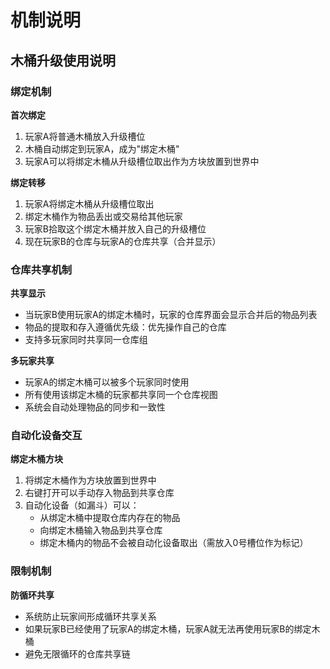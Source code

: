 # 机制说明

## 木桶升级使用说明

### 绑定机制

**首次绑定**
1. 玩家A将普通木桶放入升级槽位
2. 木桶自动绑定到玩家A，成为"绑定木桶"
3. 玩家A可以将绑定木桶从升级槽位取出作为方块放置到世界中

**绑定转移**
1. 玩家A将绑定木桶从升级槽位取出
2. 绑定木桶作为物品丢出或交易给其他玩家
3. 玩家B拾取这个绑定木桶并放入自己的升级槽位
4. 现在玩家B的仓库与玩家A的仓库共享（合并显示）

### 仓库共享机制

**共享显示**
- 当玩家B使用玩家A的绑定木桶时，玩家的仓库界面会显示合并后的物品列表
- 物品的提取和存入遵循优先级：优先操作自己的仓库
- 支持多玩家同时共享同一仓库组

**多玩家共享**
- 玩家A的绑定木桶可以被多个玩家同时使用
- 所有使用该绑定木桶的玩家都共享同一个仓库视图
- 系统会自动处理物品的同步和一致性

### 自动化设备交互

**绑定木桶方块**
1. 将绑定木桶作为方块放置到世界中
2. 右键打开可以手动存入物品到共享仓库
3. 自动化设备（如漏斗）可以：
   - 从绑定木桶中提取仓库内存在的物品
   - 向绑定木桶输入物品到共享仓库
   - 绑定木桶内的物品不会被自动化设备取出（需放入0号槽位作为标记）

### 限制机制

**防循环共享**
- 系统防止玩家间形成循环共享关系
- 如果玩家B已经使用了玩家A的绑定木桶，玩家A就无法再使用玩家B的绑定木桶
- 避免无限循环的仓库共享链